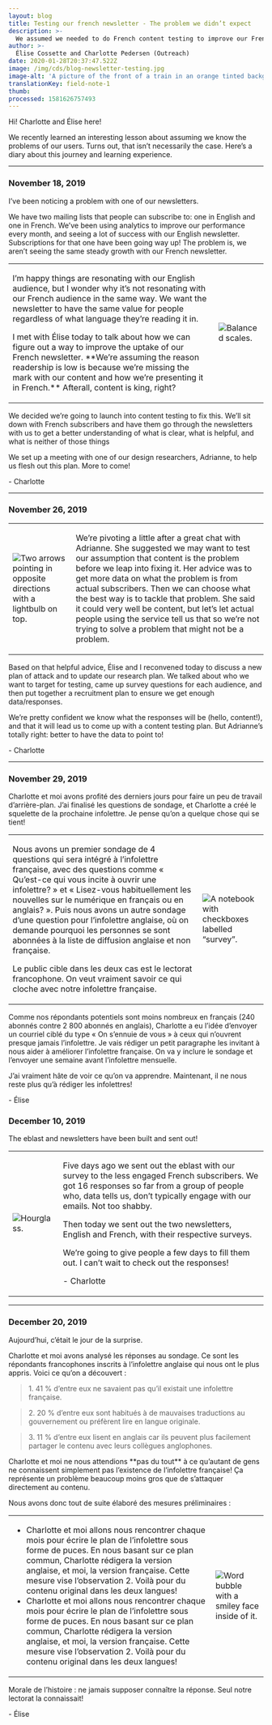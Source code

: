 ```yaml
---
layout: blog
title: Testing our french newsletter - The problem we didn’t expect
description: >-
  We assumed we needed to do French content testing to improve our French newsletter subscription numbers. We sent out a survey to our users first. We learned a lot about assuming you know the problem.  
author: >-
  Élise Cossette and Charlotte Pedersen (Outreach)
date: 2020-01-28T20:37:47.522Z
image: /img/cds/blog-newsletter-testing.jpg
image-alt: 'A picture of the front of a train in an orange tinted background. '
translationKey: field-note-1
thumb: 
processed: 1581626757493
---
```

<div class="blog-diary2">
<div class="diary-container2">

<p>Hi! Charlotte and Élise here!</p> 
<p>We recently learned an interesting lesson about assuming we know the problems of our users. Turns out, that isn’t necessarily the case. Here’s a diary about this journey and learning experience.</p>

<hr>

<div class="diary-entry">
    <h3>November 18, 2019</h3>
    <p>I’ve been noticing a problem with one of our newsletters.</p>
    <p>We have two mailing lists that people can subscribe to: one in English and one in French. We’ve been using analytics to improve our performance every month, and seeing a lot of success with our English newsletter. Subscriptions for that one have been going way up! <span class="bold">The problem is, we aren’t seeing the same steady growth with our French newsletter.</span></p>
    <table class="">
        <tbody>
            <tr>
                <td class="diary-text">
                <p>I’m happy things are resonating with our English audience, but I wonder why it’s not resonating with our French audience in the same way. We want the newsletter to have the same value for people regardless of what language they’re reading it in.</p>
                <p>I met with Élise today to talk about how we can figure out a way to improve the uptake of our French newsletter. **We’re assuming the reason readership is low is because we’re missing the mark with our content and how we’re presenting it in French.** Afterall, content is king, right?</p>
                </td>
                <td class="diary-img">
                    <img class="" src="/img/cds/balance.jpg" alt="Balanced scales.">
                </td>
            </tr>
        </tbody>
    </table>
    <p>We decided we’re going to launch into content testing to fix this. We’ll sit down with French subscribers and have them go through the newsletters with us to get a better understanding of what is clear, what is helpful, and what is neither of those things</p>
    <p>We set up a meeting with one of our design researchers, Adrianne, to help us flesh out this plan. More to come!</p>
    <p>- Charlotte</p>
</div>

<hr>

<div class="diary-entry">
    <h3>November 26, 2019</h3>
    <table class="">
        <tbody>
            <tr>
                <td class="diary-img">
                    <img class="" src="/img/cds/direction.jpg" alt="Two arrows pointing in opposite directions with a lightbulb on top.">
                </td>
                <td>
                    <p>We’re pivoting a little after a great chat with Adrianne. She suggested we may want to test our assumption that content is the problem before we leap into fixing it. Her advice was to get more data on what the problem is from actual subscribers. Then we can choose what the best way is to tackle that problem. She said it could very well be content, but let’s let actual people using the service tell us that so we’re not trying to solve a problem that might not be a problem.</p>
                </td>
            </tr>
        </tbody>
    </table>
    <p>Based on that helpful advice, Élise and I reconvened today to discuss a new plan of attack and to update our research plan. We talked about who we want to target for testing, came up survey questions for each audience, and then put together a recruitment plan to ensure we get enough data/responses.</p>
    <p>We’re pretty confident we know what the responses will be (hello, content!), and that it will lead us to come up with a content testing plan. But Adrianne’s totally right: better to have the data to point to!</p>
    <p>- Charlotte</p>
</div>

<hr>

<div class="diary-entry">
    <h3>November 29, 2019</h3>
    <p>Charlotte et moi avons profité des derniers jours pour faire un peu de travail d’arrière-plan. J’ai finalisé les questions de sondage, et Charlotte a créé le squelette de la prochaine infolettre. Je pense qu’on a quelque chose qui se tient!</p>
    <table class="">
        <tbody>
            <tr>
                <td class="diary-text">
                    <p>Nous avons un premier sondage de 4 questions qui sera intégré à l’infolettre française, avec des questions comme « Qu’est-ce qui vous incite à ouvrir une infolettre? » et « Lisez-vous habituellement les nouvelles sur le numérique en français ou en anglais? ». Puis nous avons un autre sondage d’une question pour l’infolettre anglaise, où on demande pourquoi les personnes se sont abonnées à la liste de diffusion anglaise et non française.</p>
                    <p>Le public cible dans les deux cas est le lectorat francophone. On veut vraiment savoir ce qui cloche avec notre infolettre française.</p>
                </td>
                <td class="diary-img">
                    <img class="" src="/img/cds/sondage.jpg" alt="A notebook with checkboxes labelled “survey”.">
                </td>
            </tr>
        </tbody>
    </table>
    <p>Comme nos répondants potentiels sont moins nombreux en français (240 abonnés contre 2 800 abonnés en anglais), Charlotte a eu l’idée d’envoyer un courriel ciblé du type « On s’ennuie de vous » à ceux qui n’ouvrent presque jamais l’infolettre. Je vais rédiger un petit paragraphe les invitant à nous aider à améliorer l’infolettre française. On va y inclure le sondage et l’envoyer une semaine avant l’infolettre mensuelle.</p>
    <p>J’ai vraiment hâte de voir ce qu’on va apprendre. Maintenant, il ne nous reste plus qu’à rédiger les infolettres!</p>
    <p>- Élise</p>
</div>

<div class="diary-entry">
    <h3>December 10, 2019 </h3>
    <p>The eblast and newsletters have been built and sent out!</p>
    <table class="">
        <tbody>
            <tr class="">
                <td class="diary-img">
                    <img class="" src="/img/cds/attente.jpg" alt="Hourglass.">
                </td>
                <td class="diary-text">
                    <p>Five days ago we sent out the eblast with our survey to the less engaged French subscribers. We got 16 responses so far from a group of people who, data tells us, don’t typically engage with our emails. Not too shabby.</p>
                    <p>Then today we sent out the two newsletters, English and French, with their respective surveys.</p>
                    <p>We’re going to give people a few days to fill them out. I can’t wait to check out the responses!</p>
                    <p>- Charlotte</p>
                </td>
            </tr>
        </tbody>
    </table>
</div>

<hr>

<div class="diary-entry">
    <h3>December 20, 2019</h3>
    <p>Aujourd’hui, c’était le jour de la surprise.</p>
    <p>Charlotte et moi avons analysé les réponses au sondage. Ce sont les répondants francophones inscrits à l’infolettre anglaise qui nous ont le plus appris. Voici ce qu’on a découvert :</p>
    <blockquote>1. 41 % d’entre eux ne savaient pas qu’il existait une infolettre française.</blockquote>
    <blockquote> 2. 20 % d’entre eux sont habitués à de mauvaises traductions au gouvernement ou préfèrent lire en langue originale.</blockquote>
    <blockquote>3. 11 % d’entre eux lisent en anglais car ils peuvent plus facilement partager le contenu avec leurs collègues anglophones.</blockquote>
    <p>Charlotte et moi ne nous attendions **pas du tout** à ce qu’autant de gens ne connaissent simplement pas l’existence de l’infolettre française! Ça représente un problème beaucoup moins gros que de s’attaquer directement au contenu.</p>
    <p>Nous avons donc tout de suite élaboré des mesures préliminaires  :</p>
    <table class="">
        <tbody>
            <tr>
                <td class="diary-text">
                    <ul>
                        <li>Charlotte et moi allons nous rencontrer chaque mois pour écrire le plan de l’infolettre sous forme de puces. En nous basant sur ce plan commun, Charlotte rédigera la version anglaise, et moi, la version française. Cette mesure vise l’observation 2. Voilà pour du contenu original dans les deux langues!</li>
                        <li>Charlotte et moi allons nous rencontrer chaque mois pour écrire le plan de l’infolettre sous forme de puces. En nous basant sur ce plan commun, Charlotte rédigera la version anglaise, et moi, la version française. Cette mesure vise l’observation 2. Voilà pour du contenu original dans les deux langues!</li>
                    </ul>
                </td>
                <td class="diary-img">
                    <img src="/img/cds/morale.jpg" alt="Word bubble with a smiley face inside of it.">
                </td>
            </tr>
        </tbody>
    </table>
    <p>Morale de l’histoire : ne jamais supposer connaître la réponse. Seul notre lectorat la connaissait!</p>
    <p>- Élise</p>
</div>
</div>
</div>
